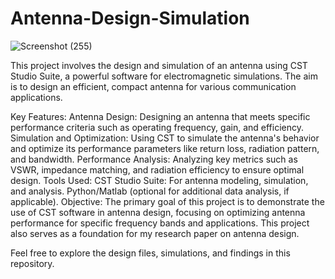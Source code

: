 # Antenna-Design-Simulation

![Screenshot (255)](https://github.com/user-attachments/assets/c89edb91-91a8-45e9-80c8-9bc4a66ccda0)


This project involves the design and simulation of an antenna using CST Studio Suite, a powerful software for electromagnetic simulations. The aim is to design an efficient, compact antenna for various communication applications.

Key Features:
Antenna Design: Designing an antenna that meets specific performance criteria such as operating frequency, gain, and efficiency.
Simulation and Optimization: Using CST to simulate the antenna's behavior and optimize its performance parameters like return loss, radiation pattern, and bandwidth.
Performance Analysis: Analyzing key metrics such as VSWR, impedance matching, and radiation efficiency to ensure optimal design.
Tools Used:
CST Studio Suite: For antenna modeling, simulation, and analysis.
Python/Matlab (optional for additional data analysis, if applicable).
Objective:
The primary goal of this project is to demonstrate the use of CST software in antenna design, focusing on optimizing antenna performance for specific frequency bands and applications. This project also serves as a foundation for my research paper on antenna design.

Feel free to explore the design files, simulations, and findings in this repository.
